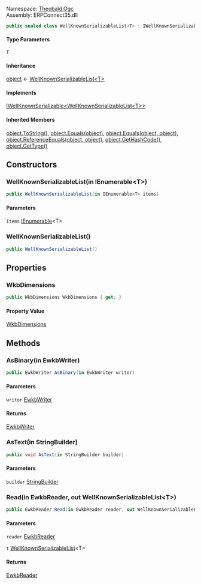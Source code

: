 
Namespace: [Theobald.Ogc](index.md)  
Assembly: ERPConnect35.dll  

```csharp
public sealed class WellKnownSerializableList<T> : IWellKnownSerializable<WellKnownSerializableList<T>> where T : IWellKnownSerializable<T>, new()
```

#### Type Parameters

`T` 

#### Inheritance

[object](https://learn.microsoft.com/dotnet/api/system.object) ← 
[WellKnownSerializableList<T\>](Theobald.Ogc.WellKnownSerializableList\-1.md)

#### Implements

[IWellKnownSerializable<WellKnownSerializableList<T\>\>](Theobald.Ogc.IWellKnownSerializable\-1.md)

#### Inherited Members

[object.ToString\(\)](https://learn.microsoft.com/dotnet/api/system.object.tostring), 
[object.Equals\(object\)](https://learn.microsoft.com/dotnet/api/system.object.equals\#system\-object\-equals\(system\-object\)), 
[object.Equals\(object, object\)](https://learn.microsoft.com/dotnet/api/system.object.equals\#system\-object\-equals\(system\-object\-system\-object\)), 
[object.ReferenceEquals\(object, object\)](https://learn.microsoft.com/dotnet/api/system.object.referenceequals), 
[object.GetHashCode\(\)](https://learn.microsoft.com/dotnet/api/system.object.gethashcode), 
[object.GetType\(\)](https://learn.microsoft.com/dotnet/api/system.object.gettype)

## Constructors

### <a id="Theobald_Ogc_WellKnownSerializableList_1__ctor_System_Collections_Generic_IEnumerable__0___"></a> WellKnownSerializableList\(in IEnumerable<T\>\)

```csharp
public WellKnownSerializableList(in IEnumerable<T> items)
```

#### Parameters

`items` [IEnumerable](https://learn.microsoft.com/dotnet/api/system.collections.generic.ienumerable\-1)<T\>

### <a id="Theobald_Ogc_WellKnownSerializableList_1__ctor"></a> WellKnownSerializableList\(\)

```csharp
public WellKnownSerializableList()
```

## Properties

### <a id="Theobald_Ogc_WellKnownSerializableList_1_WkbDimensions"></a> WkbDimensions

```csharp
public WkbDimensions WkbDimensions { get; }
```

#### Property Value

 [WkbDimensions](Theobald.Ogc.WkbDimensions.md)

## Methods

### <a id="Theobald_Ogc_WellKnownSerializableList_1_AsBinary_Theobald_Ogc_EwkbWriter__"></a> AsBinary\(in EwkbWriter\)

```csharp
public EwkbWriter AsBinary(in EwkbWriter writer)
```

#### Parameters

`writer` [EwkbWriter](Theobald.Ogc.EwkbWriter.md)

#### Returns

 [EwkbWriter](Theobald.Ogc.EwkbWriter.md)

### <a id="Theobald_Ogc_WellKnownSerializableList_1_AsText_System_Text_StringBuilder__"></a> AsText\(in StringBuilder\)

```csharp
public void AsText(in StringBuilder builder)
```

#### Parameters

`builder` [StringBuilder](https://learn.microsoft.com/dotnet/api/system.text.stringbuilder)

### <a id="Theobald_Ogc_WellKnownSerializableList_1_Read_Theobald_Ogc_EwkbReader__Theobald_Ogc_WellKnownSerializableList__0___"></a> Read\(in EwkbReader, out WellKnownSerializableList<T\>\)

```csharp
public EwkbReader Read(in EwkbReader reader, out WellKnownSerializableList<T> t)
```

#### Parameters

`reader` [EwkbReader](Theobald.Ogc.EwkbReader.md)

`t` [WellKnownSerializableList](Theobald.Ogc.WellKnownSerializableList\-1.md)<T\>

#### Returns

 [EwkbReader](Theobald.Ogc.EwkbReader.md)

